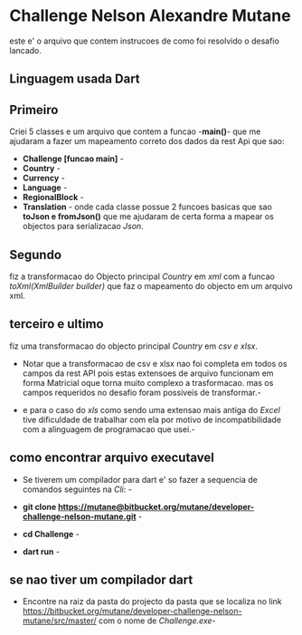 # Challenge Nelson Alexandre Mutane

este e' o arquivo que contem instrucoes de como foi resolvido o desafio lancado.

## Linguagem usada Dart

## Primeiro

Criei 5 classes  e um arquivo que contem a funcao -**main()**- que me ajudaram a fazer um mapeamento correto dos dados da rest Api que sao:

- **Challenge [funcao main]** -
- **Country** -
- **Currency** -
- **Language** -
- **RegionalBlock** -
- **Translation** -
onde cada classe possue 2 funcoes basicas que sao **toJson e fromJson()** que me ajudaram de certa forma
a mapear os objectos para serializacao *Json*.

## Segundo

fiz a transformacao do Objecto principal *Country* em *xml* com a funcao *toXml(XmlBuilder builder)* que faz o mapeamento do objecto em um arquivo xml.

## terceiro e ultimo

fiz uma transformacao do objecto principal *Country* em *csv e xlsx*.

- Notar que a transformacao de csv e xlsx nao foi completa em todos os campos da rest API pois estas extensoes de arquivo funcionam em forma Matricial oque torna muito complexo a trasformacao. mas os campos requeridos no desafio foram possiveis de transformar.-

- e para o caso do *xls* como sendo uma extensao mais antiga do *Excel* tive dificuldade de trabalhar com ela por motivo de incompatibilidade com a alinguagem de programacao que usei.-

## como encontrar arquivo executavel 

- Se tiverem um compilador para dart e' so fazer  a sequencia de comandos seguintes na *Cli*: -

- **git clone <https://mutane@bitbucket.org/mutane/developer-challenge-nelson-mutane.git>** -
- **cd Challenge** -
- **dart run** -

## se nao tiver um compilador dart

- Encontre  na raiz da pasta do projecto da pasta que se localiza no link <https://bitbucket.org/mutane/developer-challenge-nelson-mutane/src/master/> com o nome de *Challenge.exe*-
